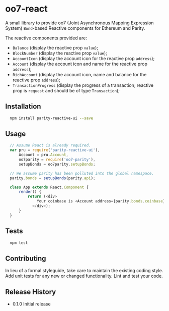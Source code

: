 oo7-react
=========

A small library to provide oo7 (Joint Asynchronous Mapping Expression System)
`Bond`-based Reactive components for Ethereum and Parity.

The reactive components provided are:
- `Balance` (display the reactive prop `value`);
- `BlockNumber` (display the reactive prop `value`);
- `AccountIcon` (display the account icon for the reactive prop `address`);
- `Account` (display the account icon and name for the reactive prop `address`);
- `RichAccount` (display the account icon, name and balance for the reactive
	prop `address`);
- `TransactionProgress` (display the progress of a transaction; reactive prop is
	`request` and should be of type `Transaction`);

## Installation

```sh
  npm install parity-reactive-ui --save
```

## Usage

```javascript
  // Assume React is already required.
  var pru = require('parity-reactive-ui'),
      Account = pru.Account,
	  oo7parity = require('oo7-parity'),
	  setupBonds = oo7parity.setupBonds;

  // We assume parity has been polluted into the global namespace.
  parity.bonds = setupBonds(parity.api);

  class App extends React.Component {
	  render() {
		  return (<div>
			  Your coinbase is <Account address={parity.bonds.coinbase} />
			</div>);
	  }
  }
```

## Tests

```sh
  npm test
```

## Contributing

In lieu of a formal styleguide, take care to maintain the existing coding style.
Add unit tests for any new or changed functionality. Lint and test your code.

## Release History

* 0.1.0 Initial release
